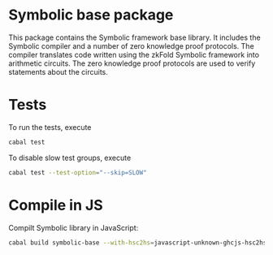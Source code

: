 # Symbolic base package
This package contains the Symbolic framework base library. It includes the Symbolic compiler and a number of zero knowledge proof protocols. The compiler translates code written using the zkFold Symbolic framework into arithmetic circuits. The zero knowledge proof protocols are used to verify statements about the circuits.

# Tests
To run the tests, execute
```bash
cabal test
```

To disable slow test groups, execute
```bash
cabal test --test-option="--skip=SLOW"
```

# Compile in JS
Compilt Symbolic library in JavaScript:
```bash
cabal build symbolic-base --with-hsc2hs=javascript-unknown-ghcjs-hsc2hs --with-ghc=javascript-unknown-ghcjs-ghc --with-ghc-pkg=javascript-unknown-ghcjs-ghc-pkg
```